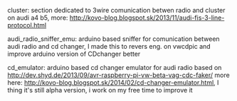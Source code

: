 cluster: section dedicated to 3wire comunication betwen radio and cluster on audi a4 b5, more: http://kovo-blog.blogspot.sk/2013/11/audi-fis-3-line-protocol.html

audi_radio_sniffer_emu: arduino based sniffer for comunication between audi radio and cd changer, I made this to revers eng. on vwcdpic and improve arduino version of CDchanger better

cd_emulator: arduino based cd changer emulator for audi radio based on http://dev.shyd.de/2013/09/avr-raspberry-pi-vw-beta-vag-cdc-faker/ more here: http://kovo-blog.blogspot.sk/2014/02/cd-changer-emulator.html, I thing it's still alpha version, i work on my free time to improve it


